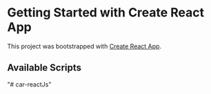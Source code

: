 # Getting Started with Create React App

This project was bootstrapped with [Create React App](https://github.com/facebook/create-react-app).

## Available Scripts


"# car-reactJs" 
